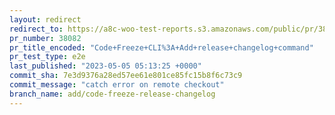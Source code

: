 ```yaml
---
layout: redirect
redirect_to: https://a8c-woo-test-reports.s3.amazonaws.com/public/pr/38082/e2e/index.html
pr_number: 38082
pr_title_encoded: "Code+Freeze+CLI%3A+Add+release+changelog+command"
pr_test_type: e2e
last_published: "2023-05-05 05:13:25 +0000"
commit_sha: 7e3d9376a28ed57ee61e801ce85fc15b8f6c73c9
commit_message: "catch error on remote checkout"
branch_name: add/code-freeze-release-changelog
---
```

